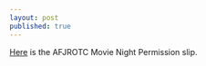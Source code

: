 ```yaml
---
layout: post
published: true
---
```

[Here](https://cdn.fbsbx.com/v/t59.2708-21/44854731_111247376489286_4816197002259857408_n.pdf/Scripps-Ranch-High-School-AFJROTC-Movie-Night-Pass-1.pdf?_nc_cat=108&_nc_ht=cdn.fbsbx.com&oh=c63904129948866bee4c8260824eac79&oe=5C0A42A6&dl=1&fbclid=IwAR2l1Hz3aLONO7ELQ1RGGryUd6VAJllpToPQuPmmgEiUOrUztW7byQMApdE) is the AFJROTC Movie Night Permission slip.
